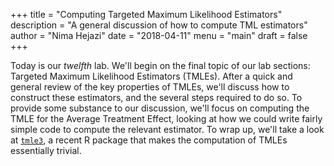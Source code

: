 +++
title = "Computing Targeted Maximum Likelihood Estimators"
description = "A general discussion of how to compute TML estimators"
author = "Nima Hejazi"
date = "2018-04-11"
menu = "main"
draft = false
+++

Today is our _twelfth_ lab. We'll begin on the final topic of our lab sections:
Targeted Maximum Likelihood Estimators (TMLEs). After a quick and general review
of the key properties of TMLEs, we'll discuss how to construct these estimators,
and the several steps required to do so. To provide some substance to our
discussion, we'll focus on computing the TMLE for the Average Treatment Effect,
looking at how we could write fairly simple code to compute the relevant
estimator. To wrap up, we'll take a look at
[`tmle3`](https://github.com/jeremyrcoyle/tmle3), a recent R package that makes
the computation of TMLEs essentially trivial.

